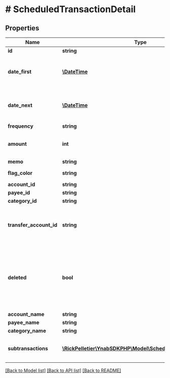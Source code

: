 # # ScheduledTransactionDetail

## Properties

Name | Type | Description | Notes
------------ | ------------- | ------------- | -------------
**id** | **string** |  |
**date_first** | [**\DateTime**](\DateTime.md) | The first date for which the Scheduled Transaction was scheduled. |
**date_next** | [**\DateTime**](\DateTime.md) | The next date for which the Scheduled Transaction is scheduled. |
**frequency** | **string** |  |
**amount** | **int** | The scheduled transaction amount in milliunits format |
**memo** | **string** |  | [optional]
**flag_color** | **string** | The scheduled transaction flag | [optional]
**account_id** | **string** |  |
**payee_id** | **string** |  | [optional]
**category_id** | **string** |  | [optional]
**transfer_account_id** | **string** | If a transfer, the account_id which the scheduled transaction transfers to | [optional]
**deleted** | **bool** | Whether or not the scheduled transaction has been deleted.  Deleted scheduled transactions will only be included in delta requests. |
**account_name** | **string** |  |
**payee_name** | **string** |  | [optional]
**category_name** | **string** |  | [optional]
**subtransactions** | [**\RickPelletier\YnabSDKPHP\Model\ScheduledSubTransaction[]**](ScheduledSubTransaction.md) | If a split scheduled transaction, the subtransactions. |

[[Back to Model list]](../../README.md#models) [[Back to API list]](../../README.md#endpoints) [[Back to README]](../../README.md)
